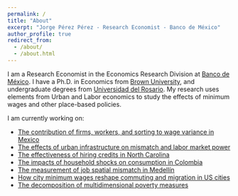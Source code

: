 ```yaml
---
permalink: /
title: "About"
excerpt: "Jorge Pérez Pérez - Research Economist - Banco de México"
author_profile: true
redirect_from: 
  - /about/
  - /about.html
---
```


I am a Research Economist in the Economics Research Division at [Banco de México](https://www.banxico.org.mx). I have a Ph.D. in Economics from [Brown University](https://www.brown.edu/academics/economics/), and undergraduate degrees from [Universidad del Rosario](https://www.urosario.edu.co/Facultad-de-Economia/Inicio/). My research uses elements from Urban and Labor economics to study the effects of minimum wages and other place-based policies. 

I am currently working on:

* [The contribution of firms, workers, and sorting to wage variance in Mexico](/research/2022-10-31-akm-mexico)
* [The effects of urban infrastructure on mismatch and labor market power](/research/2020-10-28-infrastructure)
* [The effectiveness of hiring credits in North Carolina](/research/2019-5-3-nc-hiring-credits)
* [The impacts of household shocks on consumption in Colombia](/research/2018-9-20-consumption-shocks)
* [The measurement of job spatial mismatch in Medellín](/research/2020-7-22-mismatch)
* [How city minimum wages reshape commuting and migration in US cities](/research/2017-10-10-city-minimum-wages) 
* [The decomposition of multidimensional poverty measures](/research/2018-03-20-unpacking-the-mpi)






